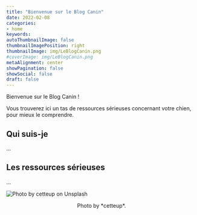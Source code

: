 ```yaml
---
title: "Bienvenue sur le Blog Canin"
date: 2022-02-08
categories:
- home
keywords:
autoThumbnailImage: false
thumbnailImagePosition: right
thumbnailImage: img/LeBlogCanin.png
#coverImage: img/LeBlogCanin.png
metaAlignment: center
showPagination: false
showSocial: false
draft: false
---
```


Bienvenue sur le Blog Canin !

Vous trouverez ici un tas de ressources sérieuses concernant votre chien, pour mieux le comprendre.

<!--more-->

## Qui suis-je
...

## Les ressources sérieuses
...

![Photo by cetteup on Unsplash](http://static.vergnol.eu/img/LeBlogCanin.jpg)

<center>
Photo by *cetteup*.
</center>

